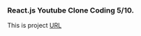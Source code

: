 ### React.js Youtube Clone Coding 5/10.

This is project [URL](https://main--react-youtube-mw.netlify.app/)

